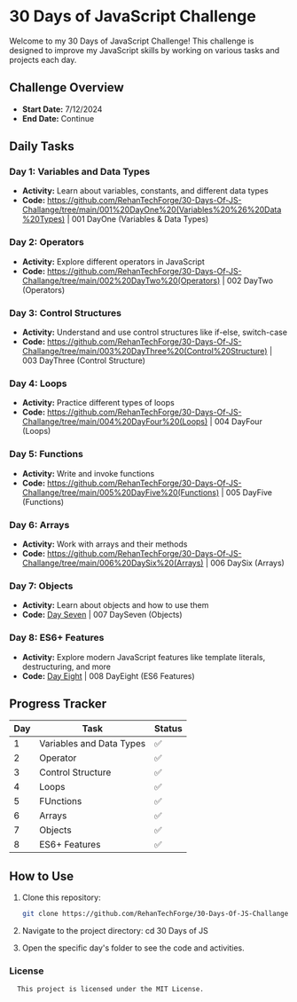 # 30 Days of JavaScript Challenge

Welcome to my 30 Days of JavaScript Challenge! This challenge is designed to improve my JavaScript skills by working on various tasks and projects each day.

## Challenge Overview

- **Start Date:** 7/12/2024
- **End Date:** Continue

## Daily Tasks

### Day 1: Variables and Data Types
- **Activity:** Learn about variables, constants, and different data types
- **Code:** https://github.com/RehanTechForge/30-Days-Of-JS-Challange/tree/main/001%20DayOne%20(Variables%20%26%20Data%20Types) | 001 DayOne (Variables & Data Types)

### Day 2: Operators
- **Activity:** Explore different operators in JavaScript
- **Code:** https://github.com/RehanTechForge/30-Days-Of-JS-Challange/tree/main/002%20DayTwo%20(Operators) | 002 DayTwo (Operators)

### Day 3: Control Structures
- **Activity:** Understand and use control structures like if-else, switch-case
- **Code:** https://github.com/RehanTechForge/30-Days-Of-JS-Challange/tree/main/003%20DayThree%20(Control%20Structure) | 003 DayThree (Control Structure)

### Day 4: Loops
- **Activity:** Practice different types of loops
- **Code:** https://github.com/RehanTechForge/30-Days-Of-JS-Challange/tree/main/004%20DayFour%20(Loops) | 004 DayFour (Loops)

### Day 5: Functions
- **Activity:** Write and invoke functions
- **Code:** https://github.com/RehanTechForge/30-Days-Of-JS-Challange/tree/main/005%20DayFive%20(Functions) | 005 DayFive (Functions)

### Day 6: Arrays
- **Activity:** Work with arrays and their methods
- **Code:** https://github.com/RehanTechForge/30-Days-Of-JS-Challange/tree/main/006%20DaySix%20(Arrays) | 006 DaySix (Arrays)

### Day 7: Objects
- **Activity:** Learn about objects and how to use them
- **Code:** [Day Seven](https://github.com/RehanTechForge/30-Days-Of-JS-Challange/tree/main/007%20DaySeven%20(Objects)) | 007 DaySeven (Objects)

### Day 8: ES6+ Features
- **Activity:** Explore modern JavaScript features like template literals, destructuring, and more
- **Code:** [Day Eight](https://github.com/RehanTechForge/30-Days-Of-JS-Challange/tree/main/008%20DayEight%20(ES6%20Features)) | 008 DayEight (ES6 Features)

## Progress Tracker

| Day | Task | Status |
| --- | ---- | ------ |
| 1   | Variables and Data Types | ✅ |
| 2   | Operator | ✅ |
| 3   | Control Structure | ✅ |
| 4   | Loops | ✅ |
| 5   | FUnctions | ✅ |
| 6   | Arrays | ✅ |
| 7   | Objects | ✅ |
| 8   | ES6+ Features | ✅ |



## How to Use

1. Clone this repository:
   ```bash
   git clone https://github.com/RehanTechForge/30-Days-Of-JS-Challange

2. Navigate to the project directory:
   cd 30 Days of JS

3. Open the specific day's folder to see the code and activities.

### License
      This project is licensed under the MIT License.
